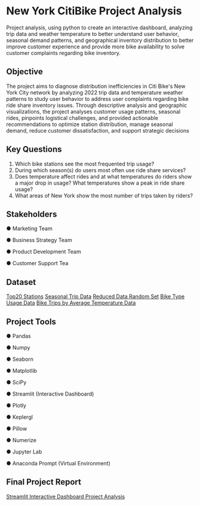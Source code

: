 # New York CitiBike Project Analysis
Project analysis, using python to create an interactive dashboard, analyzing trip data and weather temperature to better understand user behavior, seasonal demand patterns, and geographical inventory distribution to better improve customer experience and provide more bike availability to solve customer complaints regarding bike inventory.
## Objective
The project aims to diagnose distribution inefficiencies in Citi Bike's New York City network by analyzing 2022 trip data and temperature weather patterns to study user behavior to address user complaints regarding bike ride share inventory issues. Through descriptive analysis and geographic visualizations, the project analyses customer usage patterns, seasonal rides, pinpoints logistical challenges, and provided actionable recommendations to optimize station distribution, manage seasonal demand, reduce customer dissatisfaction, and support strategic decisions 
## Key Questions
1) Which bike stations see the most frequented trip usage?
2) During which season(s) do users most often use ride share services?
3) Does temperature affect rides and at what temperatures do riders show a major drop in usage? What temperatures show a peak in ride share usage?
4) What areas of New York show the most number of trips taken by riders?
## Stakeholders
● Marketing Team

● Business Strategy Team

● Product Development Team

● Customer Support Tea
## Dataset
[Top20 Stations](https://github.com/user-attachments/files/18247121/top20_stations.csv)
[Seasonal Trip Data](https://github.com/user-attachments/files/18247123/season_bar_chart.csv)
[Reduced Data Random Set](https://github.com/user-attachments/files/18247124/reduced_data_random_set.csv)
[Bike Type Usage Data](https://github.com/user-attachments/files/18247125/bike_type_usage_pie.csv)
[Bike Trips by Average Temperature Data](https://github.com/user-attachments/files/18247127/bike_trips_avgTemp_line_plot.csv)
## Project Tools
● Pandas

● Numpy

● Seaborn

● Matplotlib

● SciPy

● Streamlit (Interactive Dashboard)

● Plotly

● Keplergl

● Pillow

● Numerize

● Jupyter Lab

● Anaconda Prompt (Virtual Environment)

## Final Project Report
[Streamlit Interactive Dashboard Project Analysis](https://newyorkcitibike-wygyzbn4fs9au7hnrthpse.streamlit.app/)
